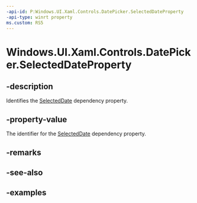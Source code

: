 ```yaml
---
-api-id: P:Windows.UI.Xaml.Controls.DatePicker.SelectedDateProperty
-api-type: winrt property
ms.custom: RS5
---
```


<!-- Property syntax.
public DependencyProperty SelectedDateProperty { get; }
-->

# Windows.UI.Xaml.Controls.DatePicker.SelectedDateProperty

## -description

Identifies the [SelectedDate](datepicker_selecteddate.md) dependency property.



## -property-value

The identifier for the [SelectedDate](datepicker_selecteddate.md) dependency property.

## -remarks

## -see-also

## -examples

